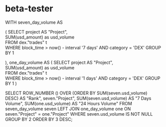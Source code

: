 # beta-tester
WITH seven_day_volume AS

(
    SELECT  project AS "Project",                        
            SUM(usd_amount) as usd_volume                                                                             
    FROM dex."trades" t                                                                             
    WHERE block_time > now() - interval '7 days'
    AND category = 'DEX'
    GROUP BY 1

), one_day_volume AS (
    SELECT  project AS "Project",                        
            SUM(usd_amount) as usd_volume                                                                             
    FROM dex."trades" t                                                                             
    WHERE block_time > now() - interval '1 days'
    AND category = 'DEX'
    GROUP BY 1
)

SELECT  ROW_NUMBER () OVER (ORDER BY SUM(seven.usd_volume) DESC) AS "Rank",
        seven."Project",
        SUM(seven.usd_volume) AS "7 Days Volume",
        SUM(one.usd_volume) AS "24 Hours Volume"
FROM  seven_day_volume seven
LEFT JOIN one_day_volume one ON seven."Project" = one."Project"
WHERE seven.usd_volume IS NOT NULL
GROUP BY 2
ORDER BY 3 DESC;
